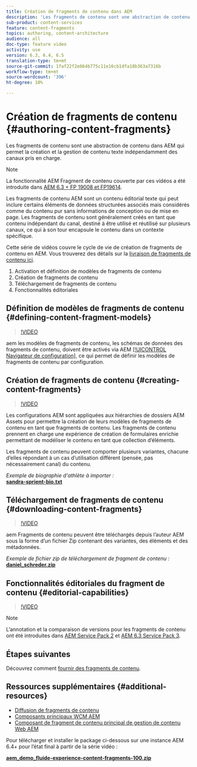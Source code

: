 ```yaml
---
title: Création de fragments de contenu dans AEM
description: 'Les fragments de contenu sont une abstraction de contenu dans AEM qui permet la création et la gestion de contenu texte indépendamment des canaux pris en charge. '
sub-product: content-services
feature: content-fragments
topics: authoring, content-architecture
audience: all
doc-type: feature video
activity: use
version: 6.3, 6.4, 6.5
translation-type: tm+mt
source-git-commit: 1faf22f2e664b775c11e16cb1dfa18b363a7316b
workflow-type: tm+mt
source-wordcount: '396'
ht-degree: 10%

---
```



# Création de fragments de contenu {#authoring-content-fragments}

Les fragments de contenu sont une abstraction de contenu dans AEM qui permet la création et la gestion de contenu texte indépendamment des canaux pris en charge.

>[!NOTE]
>
>La fonctionnalité AEM Fragment de contenu couverte par ces vidéos a été introduite dans [AEM 6.3 + FP 19008 et FP19614](https://helpx.adobe.com/experience-manager/6-3/release-notes/content-services-fragments-featurepack.html).


Les fragments de contenu AEM sont un contenu éditorial texte qui peut inclure certains éléments de données structurées associés mais considérés comme du contenu pur sans informations de conception ou de mise en page. Les fragments de contenu sont généralement créés en tant que contenu indépendant du canal, destiné à être utilisé et réutilisé sur plusieurs canaux, ce qui à son tour encapsule le contenu dans un contexte spécifique.

Cette série de vidéos couvre le cycle de vie de création de fragments de contenu en AEM. Vous trouverez des détails sur la [livraison de fragments de contenu ici](content-fragments-delivery-feature-video-use.md).

1. Activation et définition de modèles de fragments de contenu
2. Création de fragments de contenu
3. Téléchargement de fragments de contenu
4. Fonctionnalités éditoriales

## Définition de modèles de fragments de contenu {#defining-content-fragment-models}

>[!VIDEO](https://video.tv.adobe.com/v/22452/?quality=12&learn=on)

aem les modèles de fragments de contenu, les schémas de données des fragments de contenu, doivent être activés via AEM [[!UICONTROL Navigateur de configuration]](https://docs.adobe.com/content/help/fr-FR/experience-manager-cloud-service/implementing/developing/configurations.html), ce qui permet de définir les modèles de fragments de contenu par configuration.

## Création de fragments de contenu   {#creating-content-fragments}

>[!VIDEO](https://video.tv.adobe.com/v/22451/?quality=12&learn=on)

Les configurations AEM sont appliquées aux hiérarchies de dossiers AEM Assets pour permettre la création de leurs modèles de fragments de contenu en tant que fragments de contenu. Les fragments de contenu prennent en charge une expérience de création de formulaires enrichie permettant de modéliser le contenu en tant que collection d’éléments.

Les fragments de contenu peuvent comporter plusieurs variantes, chacune d’elles répondant à un cas d’utilisation différent (pensée, pas nécessairement canal) du contenu.

*Exemple de biographie d&#39;athlète à importer :*\
**[sandra-sprient-bio.txt](assets/sandra-sprient-bio.txt)**

## Téléchargement de fragments de contenu {#downloading-content-fragments}

>[!VIDEO](https://video.tv.adobe.com/v/22450/?quality=12&learn=on)

aem Fragments de contenu peuvent être téléchargés depuis l’auteur AEM sous la forme d’un fichier Zip contenant des variantes, des éléments et des métadonnées.

*Exemple de fichier zip de téléchargement de fragment de contenu :*\
**[daniel_schreder.zip](assets/daniel_schreder.zip)**

## Fonctionnalités éditoriales du fragment de contenu {#editorial-capabilities}

>[!VIDEO](https://video.tv.adobe.com/v/25891/?quality=12&learn=on)

>[!NOTE]
>
> L’annotation et la comparaison de versions pour les fragments de contenu ont été introduites dans [AEM Service Pack 2](https://helpx.adobe.com/fr/experience-manager/aem-releases-updates.html) et [AEM 6.3 Service Pack 3](https://helpx.adobe.com/fr/experience-manager/6-3/release-notes/sp3-release-notes.html).

## Étapes suivantes

Découvrez comment [fournir des fragments de contenu](content-fragments-delivery-feature-video-use.md).

## Ressources supplémentaires {#additional-resources}

* [Diffusion de fragments de contenu](content-fragments-delivery-feature-video-use.md)
* [Composants principaux WCM AEM](https://docs.adobe.com/content/help/fr-FR/experience-manager-core-components/using/introduction.html)
* [Composant de fragment de contenu principal de gestion de contenu Web AEM](https://docs.adobe.com/content/help/fr-FR/experience-manager-core-components/using/components/content-fragment-component.html)

Pour télécharger et installer le package ci-dessous sur une instance AEM 6.4+ pour l’état final à partir de la série vidéo :

**[aem_demo_fluide-experience-content-fragments-100.zip](assets/aem_demo_fluid-experiencescontent-fragments-100.zip)**
